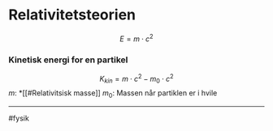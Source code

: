# Relativitetsteorien
$$E=m \cdot c^2$$


### Kinetisk energi for en partikel
$$K_{kin}=m \cdot c^2-m_0 \cdot c^2$$
$m$: *[[#Relativitsisk masse]]
$m_0$: Massen når partiklen er i hvile

---
#fysik 
